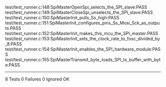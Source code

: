 test/test_runner.c:148:SpiMasterOpenSpi_selects_the_SPI_slave:PASS
test/test_runner.c:149:SpiMasterCloseSpi_unselects_the_SPI_slave:PASS
test/test_runner.c:150:SpiMasterInit_pulls_Ss_high:PASS
test/test_runner.c:151:SpiMasterInit_configures_pins_Ss_Mosi_Sck_as_outputs:PASS
test/test_runner.c:152:SpiMasterInit_makes_this_mcu_the_SPI_master:PASS
test/test_runner.c:153:SpiMasterInit_sets_the_clock_rate_to_fosc_divided_by_8:PASS
test/test_runner.c:154:SpiMasterInit_enables_the_SPI_hardware_module:PASS
test/test_runner.c:155:SpiMasterTransmit_byte_loads_SPI_tx_buffer_with_byte:PASS

-----------------------
8 Tests 0 Failures 0 Ignored 
OK
